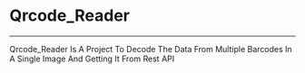 # Qrcode_Reader
---
Qrcode_Reader Is A Project  To Decode The Data From Multiple Barcodes In A Single Image And Getting It From Rest API
